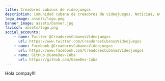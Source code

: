 ```yaml
---
title: Creadores cubanos de videojuegos
description: Comunidad cubana de creadores de videojuegos. Noticias, eventos, estudios, creadores, encuentralo todo aquí.
logo_image: assets/logo.png
banner_image: assets/banner.jpg
favicon: assets/logo.png
social_accounts:
    - name: Twitter @CreadoresCubanosVideojuegos
      url: https://www.twitter.com/CreadoresCubanosVideojuegos
    - name: Facebook @CreadoresCubanosVideojuegos
      url: https://www.facebook.com/CreadoresCubanosVideojuegos
    - name: GitHub @GameDev-Cuba
      url: https://github.com/GameDev-Cuba
---
```


Hola compay!!!